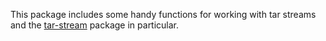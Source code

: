 This package includes some handy functions for working with tar streams and
the [tar-stream](https://www.npmjs.com/package/tar-stream) package in particular.
